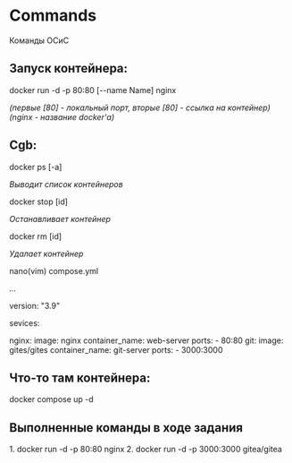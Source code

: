 # Commands
Команды ОСиС

<h2><b>Запуск контейнера:</b></h2> 
docker run -d -p 80:80 [--name Name] nginx
<i><p>(первые [80] - локальный порт, вторые [80] - ссылка на контейнер) (nginx - название docker'а)</p></i>
<p></p>

<h2><b>Cgb:</b></h2> 
<p>docker ps [-a]</p>
<i><p>Выводит список контейнеров</p></i>
<p> </p>
<p>docker stop [id]</p>
<i><p>Останавливает контейнер</p></i>
<p> </p>
<p>docker rm [id]</p>
<i><p>Удалает контейнер</p></i>
<p> </p>
<p>nano(vim) compose.yml</p>
<i><p>...</p></i>

<body>
    <div>
    <p>version: "3.9"</p>
    <p>sevices:</p>
        nginx:
            image: nginx
            container_name: web-server
            ports:
              - 80:80
        git:
            image: gites/gites
            container_name: git-server
            ports:
              - 3000:3000
    </div>
</body>

<h2><b>Что-то там контейнера:</b></h2> 
docker compose up -d
<p></p>

<h2>Выполненные команды в ходе задания</h2>
1. docker run -d -p 80:80 nginx
2. docker run -d -p 3000:3000 gitea/gitea
